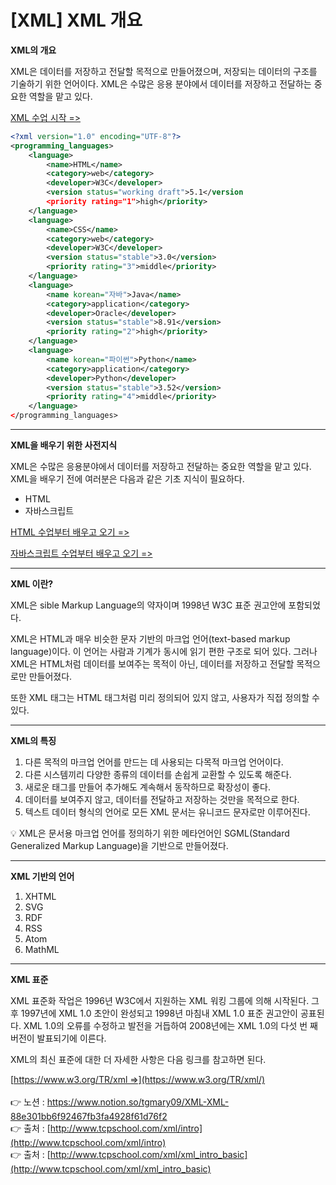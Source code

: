 # [**XML] XML 개요**

**XML의 개요** 

XML은 데이터를 저장하고 전달할 목적으로 만들어졌으며, 
저장되는 데이터의 구조를 기술하기 위한 언어이다. 
XML은 수많은 응용 분야에서 데이터를 저장하고 전달하는 중요한 역할을 맡고 있다.

[XML 수업 시작 =>](http://www.tcpschool.com/xml/xml_intro_basic)

```xml
<?xml version="1.0" encoding="UTF-8"?>
<programming_languages>
    <language>
        <name>HTML</name>
        <category>web</category>
        <developer>W3C</developer>
        <version status="working draft">5.1</version
        <priority rating="1">high</priority>
    </language>
    <language>
        <name>CSS</name>
        <category>web</category>
        <developer>W3C</developer>
        <version status="stable">3.0</version>
        <priority rating="3">middle</priority>
    </language>
    <language>
        <name korean="자바">Java</name>
        <category>application</category>
        <developer>Oracle</developer>
        <version status="stable">8.91</version>
        <priority rating="2">high</priority>
    </language>
    <language>
        <name korean="파이썬">Python</name>
        <category>application</category>
        <developer>Python</developer>
        <version status="stable">3.52</version>
        <priority rating="4">middle</priority>
    </language>
</programming_languages>
```

---

**XML을 배우기 위한 사전지식**

XML은 수많은 응용분야에서 데이터를 저장하고 전달하는 중요한 역할을 맡고 있다. 
XML을 배우기 전에 여러분은 다음과 같은 기초 지식이 필요하다.

- HTML
- 자바스크립트

[HTML 수업부터 배우고 오기 =>](http://www.tcpschool.com/html/intro)

[자바스크립트 수업부터 배우고 오기 =>](http://www.tcpschool.com/javascript/intro)

---

**XML 이란?**

XML은 sible Markup Language의 약자이며 1998년 W3C 표준 권고안에 포함되었다. 

XML은 HTML과 매우 비슷한 문자 기반의 마크업 언어(text-based markup language)이다. 
이 언어는 사람과 기계가 동시에 읽기 편한 구조로 되어 있다. 그러나 XML은 HTML처럼 데이터를 
보여주는 목적이 아닌, 데이터를 저장하고 전달할 목적으로만 만들어졌다. 

또한 XML 태그는 HTML 태그처럼 미리 정의되어 있지 않고, 사용자가 직접 정의할 수 있다.

---

**XML의 특징**

1. 다른 목적의 마크업 언어를 만드는 데 사용되는 다목적 마크업 언어이다.
2. 다른 시스템끼리 다양한 종류의 데이터를 손쉽게 교환할 수 있도록 해준다.
3. 새로운 태그를 만들어 추가해도 계속해서 동작하므로 확장성이 좋다.
4. 데이터를 보여주지 않고, 데이터를 전달하고 저장하는 것만을 목적으로 한다.
5. 텍스트 데이터 형식의 언어로 모든 XML 문서는 유니코드 문자로만 이루어진다.

<aside>
💡 XML은 문서용 마크업 언어를 정의하기 위한 메타언어인 SGML(Standard Generalized Markup Language)을 기반으로 만들어졌다.

</aside>

---

**XML 기반의 언어**

1. XHTML
2. SVG
3. RDF
4. RSS
5. Atom
6. MathML

---

**XML 표준**

XML 표준화 작업은 1996년 W3C에서 지원하는 XML 워킹 그룹에 의해 시작된다. 
그 후 1997년에 XML 1.0 초안이 완성되고 1998년 마침내 XML 1.0 표준 권고안이 공표된다. 
XML 1.0의 오류를 수정하고 발전을 거듭하여 2008년에는 XML 1.0의 다섯 번 째 버전이 발표되기에 이른다. 

XML의 최신 표준에 대한 더 자세한 사항은 다음 링크를 참고하면 된다.

[https://www.w3.org/TR/xml =>](https://www.w3.org/TR/xml/)
<br><br>
👉 노션 : https://www.notion.so/tgmary09/XML-XML-88e301bb6f92467fb3fa4928f61d76f2
<br>
👉 출처 : [http://www.tcpschool.com/xml/intro](http://www.tcpschool.com/xml/intro)
<br>
👉 출처 : [http://www.tcpschool.com/xml/xml_intro_basic](http://www.tcpschool.com/xml/xml_intro_basic)
